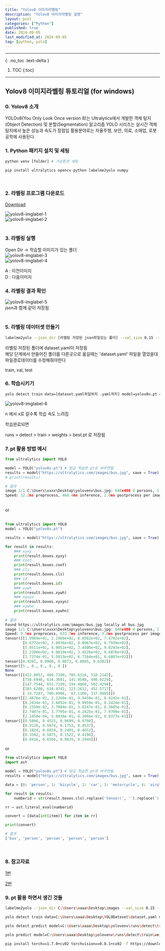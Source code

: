 ```yaml
---
title: "Yolov8 이미지라벨링"
description: "Yolov8 이미지라벨링 설명"
layout: post
categories: ["Python"]
published: true
date: 2024-09-05
last_modified_at: 2024-09-05
tag: [python, yolo]
---
```

---
{: .no_toc .text-delta }

1. TOC
{:toc}
---

<!-- 글의 제목은 ##
    나머지 큰 제목은 ###
    이후 나머지는 3개이상 -->

## Yolov8 이미지라벨링 튜토리얼 (for windows)

### 0. Yolov8 소개
YOLOv8(You Only Look Once version 8)는 Ultralytics에서 개발한 객체 탐지(Object Detection) 및 분할(Segmentation) 알고리즘
YOLO 시리즈는 실시간 객체 탐지에서 높은 성능과 속도가 장점임
활용분야로는 자율주행, 보안, 의료, 소매업, 로봇공학에 사용된다.

### 1. Python 패키지 설치 및 세팅
```python
python venv [folder] # 가상환경 세팅

pip install ultralytics opencv-python labelme2yolo numpy
```
<br>

### 2. 라벨링 프로그램 다운로드
[Download](https://github.com/wkentaro/labelme)

![yolov8-imglabel-1](/assets/img/2024-09-05-python-yolov8-imglabel-1.png)<br>
![yolov8-imglabel-2](/assets/img/2024-09-05-python-yolov8-imglabel-2.png)<br>
<br>

### 3. 라벨링 실행
Open Dir -> 학습할 이미지가 있는 폴더<br>
![yolov8-imglabel-3](/assets/img/2024-09-05-python-yolov8-imglabel-3.png)<br>
![yolov8-imglabel-4](/assets/img/2024-09-05-python-yolov8-imglabel-4.png)<br>

A : 이전이미지<br>
D : 다음이미지
<br>

### 4. 라벨링 결과 확인
![yolov8-imglabel-5](/assets/img/2024-09-05-python-yolov8-imglabel-5.png)<br>
json과 함께 같이 저장됨<br>
<br>

### 5. 라벨링 데이터셋 만들기
```bash
labelme2yolo --json_dir [라벨링 저장된 json파일있는 폴더] --val_size 0.15 --test_size 0.15
```

라벨링 저장된 폴더에 dataset.yaml이 저장됨<br>
해당 단계에서 만들어진 폴더를 다른곳으로 옮길때는 'dataset.yaml' 파일을 열었을대 파일경로데이터를 수정해줘야한다

train, val, test
<br>

### 6. 학습시키기
```bash
yolo detect train data=[dataset.yaml파일위치 .yaml까지] model=yolov8n.pt epochs=100 imgsz=640`
```

![yolov8-imglabel-6](/assets/img/2024-09-05-python-yolov8-imglabel-6.png)<br>

n 에서 x로 갈수록 학습 속도 느려짐<br>

학습완료되면<br>

runs > detect > train > weights > best.pt 로 저장됨
<br>

### 7. pt 활용 방법 예시
```python
from ultralytics import YOLO

model = YOLO("yolov8s.pt") # 방금 학습한 pt로 바꾸면됨
results = model("https://ultralytics.com/images/bus.jpg", save = True) # 가져와볼 이미지, 비디오 / save =True 해야 저장, show = True 해야 보여줌
# print(results)

# 결과
image 1/1 C:\Users\xxxx\Desktop\yolovenv\bus.jpg: 640x480 4 persons, 1 bus, 468.4ms
Speed: 32.2ms preprocess, 468.4ms inference, 2.0ms postprocess per image at shape (1, 3, 640, 480)
```
<br>
or<br>
<br>

```python
from ultralytics import YOLO
model = YOLO("yolov8s.pt")

results = model("https://ultralytics.com/images/bus.jpg", save = True)

for result in results:
    ### xyxy
    print(result.boxes.xyxy)
    ### conf
    print(result.boxes.conf)
    ### cls
    print(result.boxes.cls)
    ### id
    print(result.boxes.id)
    ### xywh
    print(result.boxes.xywh)
    ### xyxyn
    print(result.boxes.xyxyn)
    ### xywhn
    print(result.boxes.xywhn)
    
# 결과
Found https://ultralytics.com/images/bus.jpg locally at bus.jpg
image 1/1 C:\Users\xxxx\Desktop\yolovenv\bus.jpg: 640x480 4 persons, 1 bus, 633.7ms
Speed: 9.5ms preprocess, 633.7ms inference, 3.0ms postprocess per image at shape (1, 3, 640, 480)
tensor([[1.9989e+01, 2.2960e+02, 8.0562e+02, 7.4782e+02],
        [6.6772e+02, 3.8936e+02, 8.0967e+02, 8.7938e+02],
        [5.0511e+01, 4.0051e+02, 2.4500e+02, 9.0293e+02],
        [2.2200e+02, 4.0819e+02, 3.4526e+02, 8.6076e+02],
        [1.7374e-01, 5.5013e+02, 6.7284e+01, 8.6807e+02]])
tensor([0.9202, 0.8988, 0.8873, 0.8805, 0.6382])
tensor([5., 0., 0., 0., 0.])
None
tensor([[412.8051, 488.7100, 785.6316, 518.2142],
        [738.6946, 634.3691, 141.9548, 490.0229],
        [147.7544, 651.7199, 194.4868, 502.4294],
        [283.6280, 634.4742, 123.2612, 452.5717],
        [ 33.7287, 709.0996,  67.1100, 317.9405]])
tensor([[2.4678e-02, 2.1260e-01, 9.9459e-01, 6.9242e-01],
        [8.2434e-01, 3.6052e-01, 9.9959e-01, 8.1424e-01],
        [6.2359e-02, 3.7084e-01, 3.0247e-01, 8.3605e-01],
        [2.7407e-01, 3.7795e-01, 4.2625e-01, 7.9700e-01],
        [2.1450e-04, 5.0938e-01, 8.3066e-02, 8.0377e-01]])
tensor([[0.5096, 0.4525, 0.9699, 0.4798],
        [0.9120, 0.5874, 0.1753, 0.4537],
        [0.1824, 0.6034, 0.2401, 0.4652],
        [0.3502, 0.5875, 0.1522, 0.4190],
        [0.0416, 0.6566, 0.0829, 0.2944]])
```
or<br>

```python
from ultralytics import YOLO
import ast

model = YOLO("yolov8s.pt") # 방금 학습한 pt로 바꾸면됨
results = model("https://ultralytics.com/images/bus.jpg", save = True) # 가져와볼 이미지, 비디오

data = {0: 'person', 1: 'bicycle', 2: 'car', 3: 'motorcycle', 4: 'airplane', 5: 'bus', 6: 'train', 7: 'truck', 8: 'boat', 9: 'traffic light', 10: 'fire hydrant', 11: 'stop sign', 12: 'parking meter', 13: 'bench', 14: 'bird', 15: 'cat', 16: 'dog', 17: 'horse', 18: 'sheep', 19: 'cow', 20: 'elephant', 21: 'bear', 22: 'zebra', 23: 'giraffe', 24: 'backpack', 25: 'umbrella', 26: 'handbag', 27: 'tie', 28: 'suitcase', 29: 'frisbee', 30: 'skis', 31: 'snowboard', 32: 'sports ball', 33: 'kite', 34: 'baseball bat', 35: 'baseball glove', 36: 'skateboard', 37: 'surfboard', 38: 'tennis racket', 39: 'bottle', 40: 'wine glass', 41: 'cup', 42: 'fork', 43: 'knife', 44: 'spoon', 45: 'bowl', 46: 'banana', 47: 'apple', 48: 'sandwich', 49: 'orange', 50: 'broccoli', 51: 'carrot', 52: 'hot dog', 53: 'pizza', 54: 'donut', 55: 'cake', 56: 'chair', 57: 'couch', 58: 'potted plant', 59: 'bed', 60: 'dining table', 61: 'toilet', 62: 'tv', 63: 'laptop', 64: 'mouse', 65: 'remote', 66: 'keyboard', 67: 'cell phone', 68: 'microwave', 69: 'oven', 70: 'toaster', 71: 'sink', 72: 'refrigerator', 73: 'book', 74: 'clock', 75: 'vase', 76: 'scissors', 77: 'teddy bear', 78: 'hair drier', 79: 'toothbrush'}

for result in results:
    numberid = str(result.boxes.cls).replace('tensor(', '').replace(')','')

rr = ast.literal_eval(numberid)

convert = [data[int(item)] for item in rr]

print(convert)

# 결과
['bus', 'person', 'person', 'person', 'person']
```
<br>

### 8. 참고자료
[1번](https://made-by-kyu.tistory.com/entry/OpenCV-YOLOv8-%EC%BB%A4%EC%8A%A4%ED%85%80-%ED%95%99%EC%8A%B5-%EB%8D%B0%EC%9D%B4%ED%84%B0-%EB%A7%8C%EB%93%A4%EA%B8%B02)<br>

[2번](https://velog.io/@choonsik_mom/Object-Detection-with-yolo-NAS-zpetis4o)
<br>

### 9. pt 활용 하면서 생긴 것들
```bash
labelme2yolo --json_dir C:\Users\aaaa\Desktop\images --val_size 0.15 --test_size 0.15 yaml만들기

yolo detect train data=C:\Users\aaaa\Desktop\YOLODataset\dataset.yaml model=yolov8n.pt epochs=100 imgsz=640

yolo detect predict model=C:\Users\aaaa\Desktop\yolovenv\runs\detect\train\weights\best.pt source=[적용해볼 동영상 파일경로]

yolo predict model=C:\Users\aaaa\Desktop\yolovenv\runs\detect\train\weights\best.pt source='gogogo.JPG'
```

```bash
pip install torch==1.7.0+cu92 torchvision==0.8.1+cu92 -f https://download.pytorch.org/whl/torch_stable.html
```